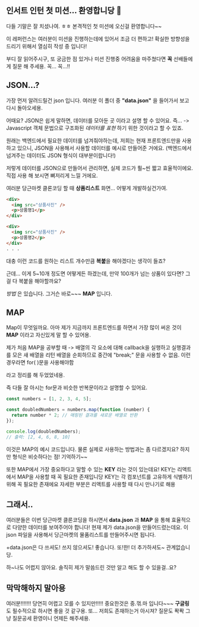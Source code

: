 ## 인서트 인턴 첫 미션... 환영합니당 🤩

다들 기말은 잘 치셨나여. ㅎㅎ
본격적인 첫 미션에 오신걸 환영합니다~~

이 레퍼런스는 여러분이 미션을 진행하는데에 있어서 조금 더 편하고!
확실한 방향성을 드리기 위해서 열심히 작성 중 입니다!

부디 잘 읽어주시구, 또 궁금한 점 있거나 미션 진행중 어려움을 마주쳤다면 **꼭**
선배들에게 질문 해 주세용. 꼭... 꼭...!!

## JSON...?

가장 먼저 알려드릴건 json 입니다.
여러분 이 폴더 중 **"data.json"** 을 들어가서 보고 다시 돌아오세용.

어때요? JSON은 쉽게 말하면, 데이터를 모아둔 곳 이라고 설명 할 수 있어요.
즉...
-> Javascript 객체 문법으로 구조화된 _데이터를 표현_ 하기 위한 것이라고 할 수 있죠.

원래는 백엔드에서 필요한 데이터를 넘겨줘야하는데, 저희는 현재 프론트엔드만을 사용하고 있으니,
JSON을 사용해서 사용할 데이터를 예시로 만들어준 거에요.
(백엔드에서 넘겨주는 데이터도 JSON 형식이 대부분이랍니다!)

저렇게 데이터를 JSON으로 만들어서 관리하면, 실제 코드가 훨~씬 짧고 효율적이에요.
직접 사용 해 보시면 뼈저리게 느낄 거에요.

여러분 당근마켓 클론코딩 할 때 **상품리스트** 화면... 어떻게 개발하실건가여.

```html
<div>
  <img src="상품사진" />
  <p>상품명1</p>
</div>

<div>
  <img src="상품사진" />
  <p>상품명2</p>
</div>
. . .
```

대충 이런 코드를 원하는 리스트 개수만큼 **복붙**을 해야겠다는 생각이 들죠?

근데... 이게 5~10개 정도면 어떻게든 하겠는데,
만약 100개가 넘는 상품이 있다면? 그걸 다 복붙을 해야할까요?

_방법_ 은 있습니다. 그거슨 바로~~~ **MAP** 입니다.

## MAP

Map이 무엇일까요. 아마 제가 지금까지 프론트엔드를 하면서 가장 많이 써온 것이 **MAP** 이라고 자신있게 말 할 수 있어용.

제가 처음 MAP을 공부할 때
-> 배열의 각 요소에 대해 callback을 실행하고 실행결과를 모은 새 배열을 리턴
배열을 순회하므로 중간에 "break;" 문을 사용할 수 없음. 이런 경우라면 for( )문을 사용해야함

라고 정리를 해 두었었네용.

즉 다들 잘 아시는 for문과 비슷한 반복문이라고 설명할 수 있어요.

```js
const numbers = [1, 2, 3, 4, 5];

const doubledNumbers = numbers.map(function (number) {
  return number * 2; // 매핑된 결과를 새로운 배열로 반환
});

console.log(doubledNumbers);
// 출력: [2, 4, 6, 8, 10]
```

이것은 MAP의 예시 코드입니다. 물론 실제로 사용하는 방법과는 좀 다르겠지요?
하지만 형식은 비슷하다는 점! 기억하기~~

또한 MAP에서 가장 중요하다고 말할 수 있는 **KEY** 라는 것이 있는데요!
KEY는 리액트에서 MAP을 사용할 때 꼭 필요한 존재입니당
KEY는 각 컴포넌트를 고유하게 식별하기 위해 꼭 필요한 존재에요
자세한 부분은 리액트를 사용할 때 다시 만나기로 해용

## 그래서..

여러분들은 이번 당근마켓 클론코딩을 하시면서 **data.json** 과 **MAP** 을 통해
효율적으로 다양한 데이터를 보여주어야 합니다!
현재 제가 data.json을 만들어드렸는데요. 이 json 파일을 사용해서
당근마켓의 물품리스트를 만들어주시면 됩니다.

+data.json은 다 쓰셔도! 쓰지 않으셔도! 좋습니다. 또!한! 더 추가하셔도~ 관계없습니당.

하~나도 어렵지 않아요. 솔직히 제가 말씀드린 것만 알고 해도 할 수 있을걸..요?

## 막막해하지 말아용

여러분!!!!!!! 당연히 어렵고 모를 수 있지만!!!!!
중요한것은 중.꺾.마 입니다~~~
**구글링** 도 필수적으로 하시면 좋을 것 같구용.
또... 저희도 존재하는거 아시져? 질문도 퐉퐉 그냥 질문공세 환영이니 언제든 해주세용.
